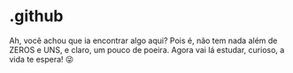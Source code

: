 # .github

Ah, você achou que ia encontrar algo aqui? Pois é, não tem nada além de ZEROS e UNS, e claro, um pouco de poeira. Agora vai lá estudar, curioso, a vida te espera! 😜
